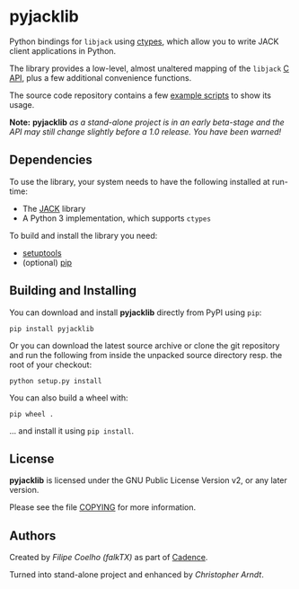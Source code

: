 # pyjacklib

Python bindings for `libjack` using [ctypes], which allow you to write JACK
client applications in Python.

The library provides a low-level, almost unaltered mapping of the `libjack`
[C API], plus a few additional convenience functions.

The source code repository contains a few [example scripts] to show its usage.

**Note:** **pyjacklib** *as a stand-alone project is in an early beta-stage and
the API may still change slightly before a 1.0 release. You have been warned!*


## Dependencies

To use the library, your system needs to have the following installed at
run-time:

* The [JACK] library
* A Python 3 implementation, which supports `ctypes`

To build and install the library you need:

* [setuptools]
* (optional) [pip]


## Building and Installing

You can download and install **pyjacklib** directly from PyPI using `pip`:

```con
pip install pyjacklib
```

Or you can download the latest source archive or clone the git repository
and run the following from inside the unpacked source directory resp. the root
of your checkout:

```con
python setup.py install
```

You can also build a wheel with:

```con
pip wheel .
```

... and install it using `pip install`.


## License

**pyjacklib** is licensed under the GNU Public License Version v2, or
any later version.

Please see the file [COPYING] for more information.


## Authors

Created by *Filipe Coelho (falkTX)* as part of [Cadence].

Turned into stand-alone project and enhanced by *Christopher Arndt*.


[C API]: https://jackaudio.org/api/
[Cadence]: https://github.com/falkTX/Cadence.git
[COPYING]: https://github.com/jackaudio/pyjacklib/blob/master/COPYING
[ctypes]: https://docs.python.org/3/library/ctypes.html
[example scripts]: https://github.com/jackaudio/pyjacklib/tree/master/examples
[JACK]: https://jackaudio.org/
[pip]: https://pypi.org/project/pip/
[setuptools]: https://pypi.org/project/setuptools/
